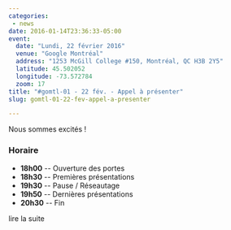 ```yaml
---
categories:
 - news
date: 2016-01-14T23:36:33-05:00
event:
  date: "Lundi, 22 février 2016"
  venue: "Google Montréal"
  address: "1253 McGill College #150, Montréal, QC H3B 2Y5"
  latitude: 45.502052
  longitude: -73.572784
  zoom: 17
title: "#gomtl-01 - 22 fév. - Appel à présenter"
slug: gomtl-01-22-fev-appel-a-presenter

---
```


Nous sommes excités !

<!--more-->

### Horaire

* **18h00** -- Ouverture des portes
* **18h30** -- Premières présentations
* **19h30** -- Pause / Réseautage
* **19h50** -- Dernières présentations
* **20h30** -- Fin


lire la suite
